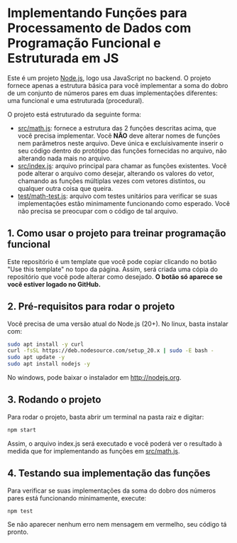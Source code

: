 # Implementando Funções para Processamento de Dados com Programação Funcional e Estruturada em JS

Este é um projeto [Node.js](http://nodejs.org), logo usa JavaScript no backend. 
O projeto fornece apenas a estrutura básica para você implementar a soma do dobro de um conjunto de números pares em duas implementações diferentes: uma funcional e uma estruturada (procedural).

O projeto está estruturado da seguinte forma:

- [src/math.js](src/math.js): fornece a estrutura das 2 funções descritas acima, que você precisa implementar.
  Você **NÃO** deve alterar nomes de funções nem parâmetros neste arquivo.
  Deve única e excluisivamente inserir o seu código dentro do protótipo das funções fornecidas no arquivo,
  não alterando nada mais no arquivo.
- [src/index.js](src/index.js): arquivo principal para chamar as funções existentes.
  Você pode alterar o arquivo como desejar, alterando os valores do vetor, chamando
  as funções múltiplas vezes com vetores distintos, ou qualquer outra coisa que queira.
- [test/math-test.js](test/math-test.js): arquivo com testes unitários para verificar se suas implementações estão minimamente funcionando como esperado. Você não precisa se preocupar com o código de tal arquivo.

## 1. Como usar o projeto para treinar programação funcional

Este repositório é um template que você pode copiar clicando no botão "Use this template" no topo da página.
Assim, será criada uma cópia do repositório que você pode alterar como desejado.
**O botão só aparece se você estiver logado no GitHub.**

## 2. Pré-requisitos para rodar o projeto

Você precisa de uma versão atual do Node.js (20+).
No linux, basta instalar com:

```bash
sudo apt install -y curl
curl -fsSL https://deb.nodesource.com/setup_20.x | sudo -E bash -
sudo apt update -y
sudo apt install nodejs -y
```

No windows, pode baixar o instalador em http://nodejs.org.

## 3. Rodando o projeto

Para rodar o projeto, basta abrir um terminal na pasta raiz e digitar:

```bash
npm start
```

Assim, o arquivo index.js será executado e você poderá ver o resultado à medida que for implementando as funções em [src/math.js](src/math.js).

## 4. Testando sua implementação das funções

Para verificar se suas implementações da soma do dobro dos números pares está funcionando minimamente, execute:

```bash
npm test
```

Se não aparecer nenhum erro nem mensagem em vermelho, seu código tá pronto.

